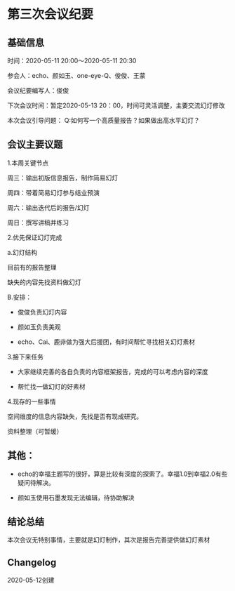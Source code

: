 # 第三次会议纪要

## 基础信息

时间：2020-05-11 20:00～2020-05-11 20:30

参会人：echo、颜如玉、one-eye-Q、俊俊、王蒙

会议纪要编写人：俊俊

下次会议时间：暂定2020-05-13 20：00，时间可灵活调整，主要交流幻灯修改

本次会议引导问题： Q:如何写一个高质量报告？如果做出高水平幻灯？

## 会议主要议题

1.本周关键节点

周三：输出初版信息报告，制作简易幻灯

周四：带着简易幻灯参与结业预演

周六：输出迭代后的报告/幻灯

周日：撰写讲稿并练习

2.优先保证幻灯完成

a.幻灯结构

目前有的报告整理

缺失的内容先找资料做幻灯

B.安排：

- 俊俊负责幻灯内容

- 颜如玉负责美观

- echo、Cai、鹿非做为强大后援团，有时间帮忙寻找相关幻灯素材

3.接下来任务

- 大家继续完善的各自负责的内容框架报告，完成的可以考虑内容的深度

- 帮忙找一做幻灯的好素材

4.现存的一些事情

空间维度的信息内容缺失，先找是否有现成研究。

资料整理（可暂缓）


## 其他：

- echo的幸福主题写的很好，算是比较有深度的探索了。幸福1.0到幸福2.0有些疑问待解决。

- 颜如玉使用石墨发现无法编辑，待协助解决

## 结论总结

本次会议无特别事情，主要就是幻灯制作，其次是报告完善提供做幻灯素材

## Changelog

2020-05-12创建

